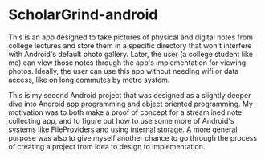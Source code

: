 # ScholarGrind-android

This is an app designed to take pictures of physical and digital notes from college lectures and store them in a specific directory that won't interfere with Android's default photo gallery. Later, the user (a college student like me) can view those notes through the app's implementation for viewing photos. Ideally, the user can use this app without needing wifi or data access, like on long commutes by metro system.

This is my second Android project that was designed as a slightly deeper dive into Android app programming and object oriented programming.
My motivation was to both make a proof of concept for a streamlined note collecting app, and to figure out how to use some more of Android's systems like FileProviders and using internal storage. A more general purpose was also to give myself another chance to go through the process of creating a project from idea to design to implementation.

